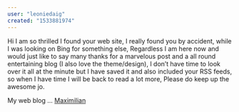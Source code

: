 ```yaml
---
user: "leoniedaig"
created: "1533881974"
---
```


Hi I am so thrilled I found your web site, I really 
found you by accident, while I was looking on Bing for something else, 
Regardless I am here now and would just like to 
say many thanks for a marvelous post and a all round entertaining blog (I also love the theme/design),
I don’t have time to look over it all at the minute but 
I have saved it and also included your RSS feeds, so when I have time I will be 
back to read a lot more, Please do keep up the awesome jo.


My web blog ... <a href="http://www.cgonline.com/member/2748731/">Maximilian</a>
